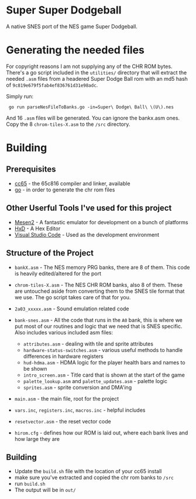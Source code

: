 # Super Super Dodgeball
A native SNES port of the NES game Super Dodgeball.

# Generating the needed files

For copyright reasons I am not supplying any of the CHR ROM bytes.  There's a go script included in the `utilities/` directory that will extract the needed `.asm` files from a headered Super Dodge Ball rom with an md5 hash of `9c819e679f5fab4ef836761d31e98adc`.

Simply run:

` go run parseNesFileToBanks.go -in=Super\ Dodge\ Ball\ \(U\).nes`

And 16 `.asm` files will be generated.  You can ignore the bankx.asm ones.  Copy the 8 `chrom-tiles-X.asm` to the `/src` directory.

# Building

## Prerequisites

* [cc65](https://www.cc65.org/) - the 65c816 compiler and linker, available 
* [go](https://go.dev/) - in order to generate the chr rom files


## Other Userful Tools I've used for this project

* [Mesen2](https://github.com/SourMesen/Mesen2) - A fantastic emulator for development on a bunch of platforms
* [HxD](https://mh-nexus.de/en/hxd/) - A Hex Editor
* [Visual Studio Code](https://code.visualstudio.com/) - Used as the development environment

## Structure of the Project

* `bankX.asm` - The NES memory PRG banks, there are 8 of them.  This code is heavily edited/altered for the port  
* `chrom-tiles-X.asm` - The NES CHR ROM banks, also 8 of them. These are untouched aside from converting them to the SNES tile format that we use.  The go script takes care of that for you.
* `2a03_xxxxx.asm` - Sound emulation related code
* `bank-snes.asm` - All the code that runs in the `A0` bank, this is where we put most of our routines and logic that we need that is SNES specific.  Also includes various included asm files:

  * `attributes.asm` - dealing with tile and sprite attributes
  * `hardware-status-switches.asm` - various useful methods to handle differences in hardware registers
  * `hud-hdma.asm` - HDMA logic for the player health bars and names to be shown
  * `intro_screen.asm` - Title card that is shown at the start of the game
  * `palette_lookup.asm` and `palette_updates.asm` - palette logic
  * `sprites.asm` - sprite conversion and DMA'ing

* `main.asm` - the main file, root for the project
* `vars.inc`, `registers.inc`, `macros.inc` - helpful includes
* `resetvector.asm` - the reset vector code
* `hirom.cfg` - defines how our ROM is laid out, where each bank lives and how large they are

## Building

* Update the `build.sh` file with the location of your cc65 install
* make sure you've extracted and copied the chr rom banks to `/src`
* run `build.sh`
* The output will be in `out/`
